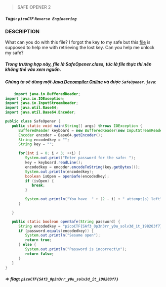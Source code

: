 > SAFE OPENER 2
##### Tags: `picoCTF` `Reverse Engineering`
### DESCRIPTION
What can you do with this file? I forgot the key to my safe but this [file](https://artifacts.picoctf.net/c/291/SafeOpener.class) is supposed to help me with retrieving the lost key. Can you help me unlock my safe?
##### Trong trường hợp này, file là SafeOpener.class, tức là file thực thi nên không thể vào xem nguồn.
##### Chúng ta sẽ dùng một [Java Decompiler Online](https://www.decompiler.com) và được `SafeOpener.java`:
```java
    import java.io.BufferedReader;
import java.io.IOException;
import java.io.InputStreamReader;
import java.util.Base64;
import java.util.Base64.Encoder;

public class SafeOpener {
   public static void main(String[] args) throws IOException {
      BufferedReader keyboard = new BufferedReader(new InputStreamReader(System.in));
      Encoder encoder = Base64.getEncoder();
      String encodedkey = "";
      String key = "";

      for(int i = 0; i < 3; ++i) {
         System.out.print("Enter password for the safe: ");
         key = keyboard.readLine();
         encodedkey = encoder.encodeToString(key.getBytes());
         System.out.println(encodedkey);
         boolean isOpen = openSafe(encodedkey);
         if (isOpen) {
            break;
         }

         System.out.println("You have  " + (2 - i) + " attempt(s) left");
      }

   }

   public static boolean openSafe(String password) {
      String encodedkey = "picoCTF{SAf3_0p3n3rr_y0u_solv3d_it_198203f7}";
      if (password.equals(encodedkey)) {
         System.out.println("Sesame open");
         return true;
      } else {
         System.out.println("Password is incorrect\n");
         return false;
      }
   }
}
```
##### => flag: `picoCTF{SAf3_0p3n3rr_y0u_solv3d_it_198203f7}`
